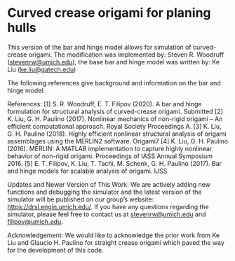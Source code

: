 # Curved crease origami for planing hulls

This version of the bar and hinge model allows for simulation of curved-crease origami. 
The modification was implemented by: Steven R. Woodruff (stevenrw@umich.edu), the base bar and hinge model was written by: Ke Liu (ke.liu@gatech.edu)   

The following references give background and information on the bar and hinge model:

References:
[1] S. R. Woodruff, E. T. Filipov (2020). A bar and hinge formulation for structural analysis of curved-crease origami. Submitted
[2] K. Liu, G. H. Paulino (2017). Nonlinear mechanics of non-rigid origami – An efficient computational approach. Royal Society Proceedings A.
[3] K. Liu, G. H. Paulino (2018). Highly efficient nonlinear structural analysis of origami assemblages using the MERLIN2 software. Origami7
[4] K. Liu, G. H. Paulino (2016). MERLIN: A MATLAB implementation to capture highly nonlinear behavior of non-rigid origami. Proceedings of IASS Annual Symposium 2016. 
[5] E. T. Filipov, K. Liu, T. Tachi, M. Schenk, G. H. Paulino (2017). Bar and hinge models for scalable analysis of origami.  IJSS

Updates and Newer Version of This Work:
We are actively adding new functions and debugging the simulator and the latest version of the simulator will be published on our group’s website: https://drsl.engin.umich.edu/. If you have any questions regarding the simulator, please feel free to contact us at stevenrw@umich.edu and filipov@umich.edu. 

Acknowledgement: 
We would like to acknowledge the prior work from Ke Liu and Glaucio H. Paulino for straight crease origami which paved the way for the development of this code.
